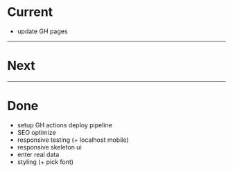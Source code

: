 # Current

- update GH pages

---

# Next


---

# Done

- setup GH actions deploy pipeline
- SEO optimize
- responsive testing (+ localhost mobile)
- responsive skeleton ui
- enter real data
- styling (+ pick font)
